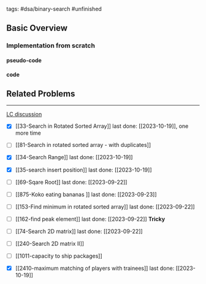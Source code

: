 tags: #dsa/binary-search #unfinished 
## Basic Overview

### Implementation from scratch
#### pseudo-code

#### code

## Related Problems
---
[LC discussion](https://leetcode.com/discuss/study-guide/786126/Python-Powerful-Ultimate-Binary-Search-Template.-Solved-many-problems)

- [x] [[33-Search in Rotated Sorted Array]] last done: [[2023-10-19]], one more time
- [ ] [[81-Search in rotated sorted array - with duplicates]]
- [x] [[34-Search Range]] last done: [[2023-10-19]]
- [x] [[35-search insert position]] last done: [[2023-10-19]]
- [ ] [[69-Sqare Root]] last done: [[2023-09-22]]
- [ ] [[875-Koko eating bananas ]] last done: [[2023-09-23]]
- [ ] [[153-Find minimum in rotated sorted array]] last done: [[2023-09-22]]
- [ ] [[162-find peak element]] last done: [[2023-09-22]] **Tricky**
- [ ] [[74-Search 2D matrix]] last done: [[2023-09-22]]
- [ ] [[240-Search 2D matrix II]]
- [ ] [[1011-capacity to ship packages]]
- [x] [[2410-maximum matching of players with trainees]] last done: [[2023-10-19]]

